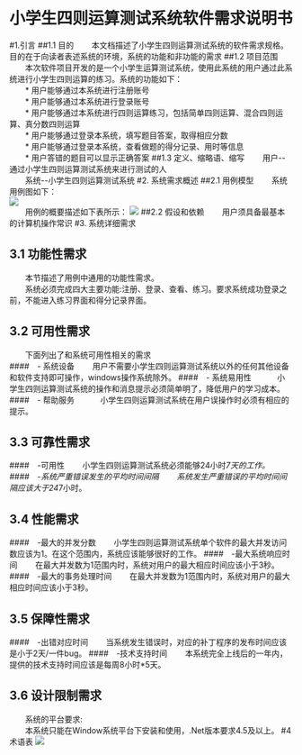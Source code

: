 # 小学生四则运算测试系统软件需求说明书
#1.引言
##1.1 目的
　　本文档描述了小学生四则运算测试系统的软件需求规格。目的在于向读者表述系统的环境，系统的功能和非功能的需求
##1.2 项目范围
　　本次软件项目开发的是一个小学生运算测试系统，使用此系统的用户通过此系统进行小学生四则运算的练习。系统的功能如下：<br>
　　* 用户能够通过本系统进行注册账号<br>
　　* 用户能够通过本系统进行登录账号<br>
　　* 用户能够通过本系统进行四则运算练习，包括简单四则运算、混合四则运算、真分数四则运算<br>
　　* 用户能够通过登录本系统，填写题目答案，取得相应分数<br>
　　* 用户能够通过登录本系统，查看做题的得分记录、用时等信息<br>
　　* 用户答错的题目可以显示正确答案
##1.3 定义、缩略语、缩写
　　用户--通过小学生四则运算测试系统来进行测试的人<br>
　　系统--小学生四则运算测试系统
#2. 系统需求概述
##2.1 用例模型
　　系统用例图如下：<br>
 ![](http://i.imgur.com/DUmGtFP.png)<br>
　　用例的概要描述如下表所示：
![](http://i.imgur.com/lBYRhxR.png)
##2.2 假设和依赖
　　用户须具备最基本的计算机操作常识
#3. 系统详细需求
## 3.1 功能性需求
　　本节描述了用例中通用的功能性需求。<br>
　　系统必须完成四大主要功能:注册、登录、查看、练习。要求系统成功登录之前，不能进入练习界面和得分记录界面。
## 3.2 可用性需求
　　下面列出了和系统可用性相关的需求<br>
####　- 系统设备
  　　用户不需要小学生四则运算测试系统以外的任何其他设备和软件支持即可操作，windows操作系统除外。
####　- 系统易用性
　　　小学生四则运算测试系统的操作和消息提示必须简单明了，降低用户的学习成本。
####　- 帮助服务
　　　小学生四则运算测试系统在用户误操作时必须有相应的提示。
## 3.3 可靠性需求
####　-可用性
　　小学生四则运算测试系统必须能够24小时*7天的工作。
####　-系统严重错误发生的平均时间间隔
　　系统发生严重错误的平均时间间隔应该大于24*7小时。
## 3.4 性能需求
####　-最大的并发分数
　　小学生四则运算测试系统单个软件的最大并发访问数应该为1。在这个范围内，系统应该能够很好的工作。
####　-最大系统响应时间
　　在最大并发数为1范围内时，系统对用户的最大相应时间应该小于3秒。
####　-最大的事务处理时间
　　在最大并发数为1范围内时，系统对用户的最大相应时间应该小于3秒。
## 3.5 保障性需求
####　-出错对应时间
　　当系统发生错误时，对应的补丁程序的发布时间应该是小于2天/一件bug。
####　-技术支持时间
　　本系统完全上线后的一年内，提供的技术支持时间应该是每周8小时*5天。
## 3.6 设计限制需求
　　系统的平台要求:<br>
　　本系统只能在Window系统平台下安装和使用，.Net版本要求4.5及以上。
#4 术语表
![](http://i.imgur.com/lCsES5W.png)